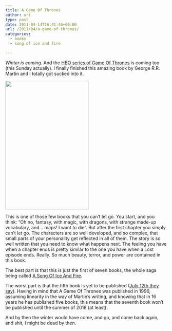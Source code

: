 ```yaml
---
title: A Game Of Thrones
author: uri
type: post
date: 2011-04-14T16:41:46+00:00
url: /2011/04/a-game-of-thrones/
categories:
  - books
  - song of ice and fire

---
```

_Winter is coming_. And the [HBO series of Game Of Thrones][1] is coming too (this Sunday actually). I finally finished this amazing book by George R.R. Martin and I totally got sucked into it.

<img src="/wp-content/uploads/2011/04/a-game-of-thrones-book-cover.jpg" alt="" title="a-game-of-thrones-book-cover" width="259" height="400" class="aligncenter size-full wp-image-1139" /> 

This is one of those few books that you can&#8217;t let go. You start, and you think: &#8220;Oh no, fantasy, with magic, with dragons, with strange made-up vocabulary, and&#8230; maps! I want to die&#8221;. But after the first chapter you simply can&#8217;t let go. The characters are so well developed, and so complex, that small parts of your personality get reflected in all of them. The story is so well written that you need to know what happens next. The feeling you have when a chapter ends is pretty similar to the one you have when a Lost episode ends. Really. So much beauty, terror, and power are contained in this book.

The best part is that this is just the first of seven books, the whole saga being called [A Song Of Ice And Fire][2].

The worst part is that the fifth book is yet to be published ([July 12th they say][3]). Having in mind that A Game Of Thrones was published in 1996, assuming linearity in the way of Martin&#8217;s writing, and knowing that in 16 years he has published five books, this means that the seventh book won&#8217;t be published until the summer of 2018 (at least).

And by then the winter would have come, and go, and come back again, and shit, I might be dead by then.

 [1]: http://www.imdb.com/title/tt0944947/
 [2]: http://en.wikipedia.org/wiki/A_Song_of_Ice_and_Fire
 [3]: http://en.wikipedia.org/wiki/A_Dance_with_Dragons